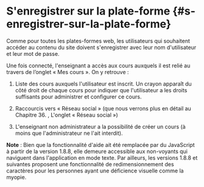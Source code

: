 # S&#039;enregistrer sur la plate-forme {#s-enregistrer-sur-la-plate-forme}

Comme pour toutes les plates-formes web, les utilisateurs qui souhaitent accéder au contenu du site doivent s&#039;enregistrer avec leur nom d&#039;utilisateur et leur mot de passe.

Une fois connecté, l&#039;enseignant a accès aux cours auxquels il est relié au travers de l’onglet « Mes cours ». On y retrouve :

1.  Liste des cours auxquels l&#039;utilisateur est inscrit. Un crayon apparaît du côté droit de chaque cours pour indiquer que l&#039;utilisateur a les droits suffisants pour administrer et configurer ce cours.

2.  Raccourcis vers « Réseau social » (que nous verrons plus en détail au Chapitre 36\. , L&#039;onglet « Réseau social »)

3.  L&#039;enseignant non administrateur a la possibilité de créer un cours (à moins que l&#039;administrateur ne l&#039;ait interdit).

**Note** : Bien que la fonctionnalité d&#039;aide ait été remplacée par du JavaScript à partir de la version 1.8.8, elle demeure accessible aux non-voyants qui naviguent dans l&#039;application en mode texte. Par ailleurs, les versions 1.8.8 et suivantes proposent une fonctionnalité de redimensionnement des caractères pour les personnes ayant une déficience visuelle comme la myopie.